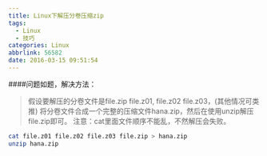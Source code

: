 ```yaml
---
title: Linux下解压分卷压缩zip
tags:
  - Linux
  - 技巧
categories: Linux
abbrlink: 56582
date: 2016-03-15 09:51:54
---
```

####问题如题，解决方法：

> 假设要解压的分卷文件是file.zip file.z01, file.z02 file.z03，(其他情况可类推)
将分卷文件合成一个完整的压缩文件hana.zip，然后在使用unzip解压file.zip即可。
注意：cat里面文件顺序不能乱，不然解压会失败。

```bash
cat file.z01 file.z02 file.z03 file.zip > hana.zip
unzip hana.zip
```

